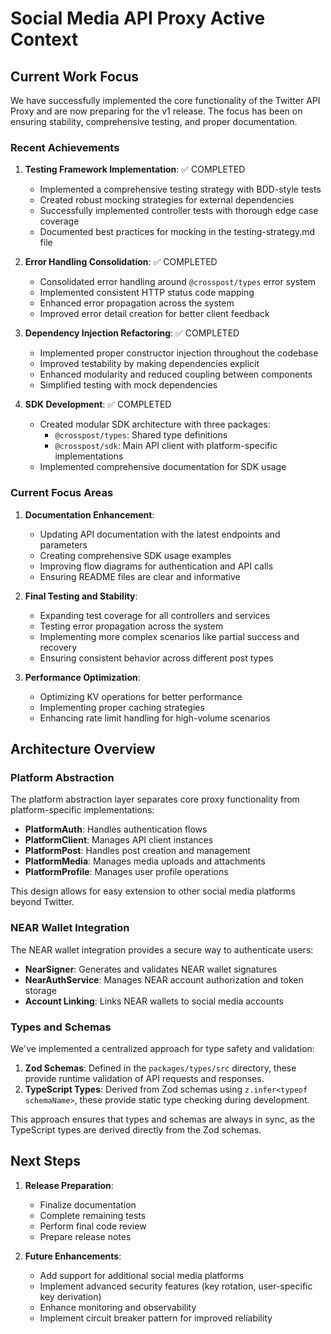 # Social Media API Proxy Active Context

## Current Work Focus

We have successfully implemented the core functionality of the Twitter API Proxy and are now
preparing for the v1 release. The focus has been on ensuring stability, comprehensive testing, and
proper documentation.

### Recent Achievements

1. **Testing Framework Implementation**: ✅ COMPLETED
   - Implemented a comprehensive testing strategy with BDD-style tests
   - Created robust mocking strategies for external dependencies
   - Successfully implemented controller tests with thorough edge case coverage
   - Documented best practices for mocking in the testing-strategy.md file

2. **Error Handling Consolidation**: ✅ COMPLETED
   - Consolidated error handling around `@crosspost/types` error system
   - Implemented consistent HTTP status code mapping
   - Enhanced error propagation across the system
   - Improved error detail creation for better client feedback

3. **Dependency Injection Refactoring**: ✅ COMPLETED
   - Implemented proper constructor injection throughout the codebase
   - Improved testability by making dependencies explicit
   - Enhanced modularity and reduced coupling between components
   - Simplified testing with mock dependencies

4. **SDK Development**: ✅ COMPLETED
   - Created modular SDK architecture with three packages:
     - `@crosspost/types`: Shared type definitions
     - `@crosspost/sdk`: Main API client with platform-specific implementations
   - Implemented comprehensive documentation for SDK usage

### Current Focus Areas

1. **Documentation Enhancement**:
   - Updating API documentation with the latest endpoints and parameters
   - Creating comprehensive SDK usage examples
   - Improving flow diagrams for authentication and API calls
   - Ensuring README files are clear and informative

2. **Final Testing and Stability**:
   - Expanding test coverage for all controllers and services
   - Testing error propagation across the system
   - Implementing more complex scenarios like partial success and recovery
   - Ensuring consistent behavior across different post types

3. **Performance Optimization**:
   - Optimizing KV operations for better performance
   - Implementing proper caching strategies
   - Enhancing rate limit handling for high-volume scenarios

## Architecture Overview

### Platform Abstraction

The platform abstraction layer separates core proxy functionality from platform-specific
implementations:

- **PlatformAuth**: Handles authentication flows
- **PlatformClient**: Manages API client instances
- **PlatformPost**: Handles post creation and management
- **PlatformMedia**: Manages media uploads and attachments
- **PlatformProfile**: Manages user profile operations

This design allows for easy extension to other social media platforms beyond Twitter.

### NEAR Wallet Integration

The NEAR wallet integration provides a secure way to authenticate users:

- **NearSigner**: Generates and validates NEAR wallet signatures
- **NearAuthService**: Manages NEAR account authorization and token storage
- **Account Linking**: Links NEAR wallets to social media accounts

### Types and Schemas

We've implemented a centralized approach for type safety and validation:

1. **Zod Schemas**: Defined in the `packages/types/src` directory, these provide runtime validation
   of API requests and responses.
2. **TypeScript Types**: Derived from Zod schemas using `z.infer<typeof schemaName>`, these provide
   static type checking during development.

This approach ensures that types and schemas are always in sync, as the TypeScript types are derived
directly from the Zod schemas.

## Next Steps

1. **Release Preparation**:
   - Finalize documentation
   - Complete remaining tests
   - Perform final code review
   - Prepare release notes

2. **Future Enhancements**:
   - Add support for additional social media platforms
   - Implement advanced security features (key rotation, user-specific key derivation)
   - Enhance monitoring and observability
   - Implement circuit breaker pattern for improved reliability
